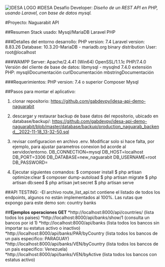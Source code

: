 ![IDESA LOGO]([https://myoctocat.com/assets/images/base-octocat.sv](https://www.idesa.com.py/img/iconos/logo_idesa.png)g)
#IDESA Desafío Developer:
*Diseño de un REST API en PHP, usando Laravel, con base de datos mysql.*

#Proyecto: Naguarabit API

##Resumen Stack usado:
Mysql/MariaDB
Laravel
PHP 

###Detalles del entorno desarrollo:
PHP version: 7.4
Laravel version: 8.83.26
Database: 10.3.20-MariaDB - mariadb.org binary distribution
User: root@localhost

###WAMPP Server:
Apache/2.4.41 (Win64) OpenSSL/1.1.1c PHP/7.4.0
Versión del cliente de base de datos: libmysql - mysqlnd 7.4.0
extensión PHP: mysqliDocumentación curlDocumentación mbstringDocumentación

###Requerimientos:
PHP version: 7.4 o superior
Composer
Mysql



##Pasos para montar el aplicativo:

1. clonar repositorio:
https://github.com/gabdevpy/idesa-api-demo-naguarabit

2. descargar y restaurar backup de base datos del repositorio, ubicado en database/backup/:
https://github.com/gabdevpy/idesa-api-demo-naguarabit/blob/master/database/backup/production_naguarab_backend__2022-11-18_13-32-50.sql

3. revisar configuracion en archivo .env.
Modificar solo si hace falta, por ejemplo, para ajustar parametros conexion bd acorde al servidor/entorno.
DB_CONNECTION=mysql
DB_HOST=localhost
DB_PORT=3306
DB_DATABASE=new_naguarabit
DB_USERNAME=root
DB_PASSWORD=

4. Ejecutar siguientes comandos:
$ composer install
$ php artisan optimize:clear
$ composer dump-autoload
$ php artisan migrate
$ php artisan db:seed
$ php artisan jwt:secret
$ php artisan serve



##API TESTING:
-El archivo route_list_api.txt contiene el listado de todos los endpoints, algunos no están implementados al 100%.
Las rutas que expongo para este demo son:
country
banks

##**Ejemplos operaciones GET**
*http://localhost:8000/api/countries/ (lista todos los paises)
*http://localhost:8000/api/banks/show/1 (consulta un bancos por id 1)
*http://localhost:8000/api/banks (lista todos los bancos sin importar su estatus activo o inactivo)
*http://localhost:8000/api/banks/PAR/byCountry (lista todos los bancos de un pais especifico: PARAGUAY)
*http://localhost:8000/api/banks/VEN/byCountry (lista todos los bancos de un pais especifico: Venezuela)
*http://localhost:8000/api/banks/VEN/byActive (lista todos los bancos con estatus activo)
